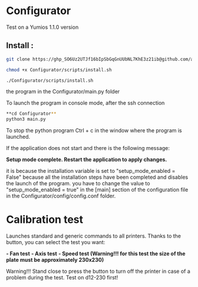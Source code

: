 # Configurator

Test on a Yumios 1.1.0 version

## Install :
```bash
git clone https://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@github.com/adnroboticsfr/Configurator.git
```

```bash
chmod +x Configurator/scripts/install.sh
```

```bash
./Configurator/scripts/install.sh
```

the program in the Configurator/main.py folder

To launch the program in console mode, after the ssh connection


```bash
**cd Configurator**
python3 main.py
```
To stop the python program  Ctrl + c in the window where the program is launched.

If the application does not start and there is the following message:

**Setup mode complete. Restart the application to apply changes.**

it is because the installation variable is set to "setup_mode_enabled = False" because all the installation steps have been completed and disables the launch of the program. you have to change the value to "setup_mode_enabled = true" in the [main] section of the configuration file in the Configurator/config/config.conf folder.

# Calibration test

Launches standard and generic commands to all printers. Thanks to the button, you can select the test you want:

**- Fan test**
**- Axis test**
**- Speed ​​test (Warning!!! for this test the size of the plate must be approximately 230x230)**

Warning!!! Stand close to press the button to turn off the printer in case of a problem during the test. Test on d12-230 first!


